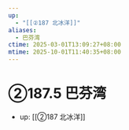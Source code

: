 ```yaml
---
up:
  - "[[②187 北冰洋]]"
aliases:
  - 巴芬湾
ctime: 2025-03-01T13:09:27+08:00
mtime: 2025-10-01T11:40:35+08:00
---
```


# ②187.5 巴芬湾

- up: [[②187 北冰洋]]
